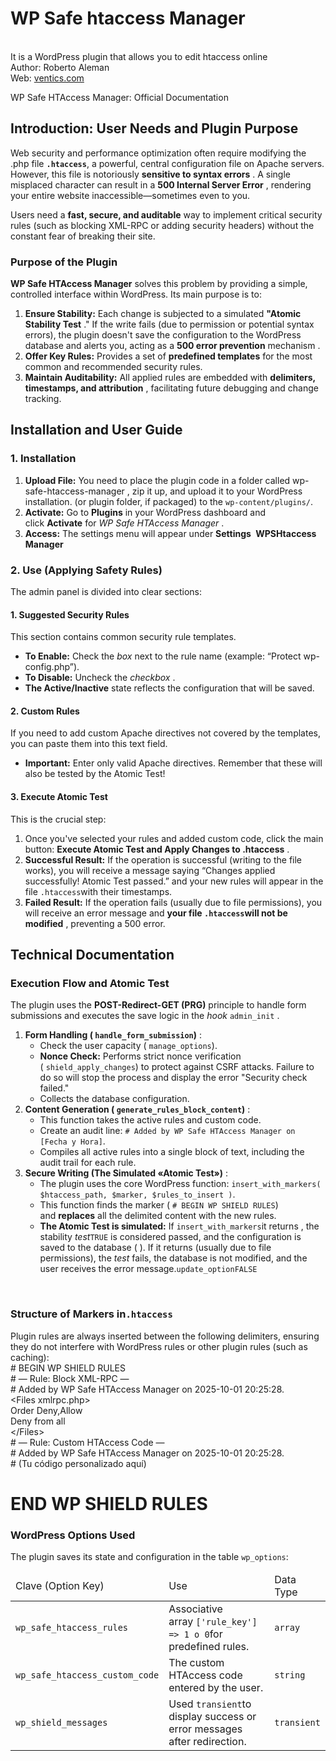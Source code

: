 # WP Safe htaccess Manager
<br/>It is a WordPress plugin that allows you to edit htaccess online
<br/>Author: Roberto Aleman
<br/>Web: [ventics.com](https://ventics.com/wp-safe-htaccess-manager/)

<span dir="auto">WP Safe HTAccess Manager: Official Documentation</span>
<h2><span dir="auto">Introduction: User Needs and Plugin Purpose</span></h2>
<span dir="auto">Web security and performance optimization often require modifying the .php file </span><b><code>.htaccess</code></b><span dir="auto">, a powerful, central configuration file on Apache servers. However, this file is notoriously </span><b><span dir="auto">sensitive to syntax errors</span></b><span dir="auto"> . A single misplaced character can result in a </span><b><span dir="auto">500 Internal Server Error</span></b><span dir="auto"> , rendering your entire website inaccessible—sometimes even to you.</span>

<span dir="auto">Users need a </span><b><span dir="auto">fast, secure, and auditable</span></b><span dir="auto"> way to implement critical security rules (such as blocking XML-RPC or adding security headers) without the constant fear of breaking their site.</span>
<h3><span dir="auto">Purpose of the Plugin</span></h3>
<b><span dir="auto">WP Safe HTAccess Manager</span></b><span dir="auto"> solves this problem by providing a simple, controlled interface within WordPress. Its main purpose is to:</span>
<ol start="1">
 	<li><b><span dir="auto">Ensure Stability:</span></b><span dir="auto"> Each change is subjected to a simulated </span><b><span dir="auto">"Atomic Stability Test</span></b><span dir="auto"> ." If the write fails (due to permission or potential syntax errors), the plugin doesn't save the configuration to the WordPress database and alerts you, acting as a </span><b><span dir="auto">500 error prevention</span></b><span dir="auto"> mechanism .</span></li>
 	<li><b><span dir="auto">Offer Key Rules:</span></b><span dir="auto"> Provides a set of </span><b><span dir="auto">predefined templates</span></b><span dir="auto"> for the most common and recommended security rules.</span></li>
 	<li><b><span dir="auto">Maintain Auditability:</span></b><span dir="auto"> All applied rules are embedded with </span><b><span dir="auto">delimiters, timestamps, and attribution</span></b><span dir="auto"> , facilitating future debugging and change tracking.</span></li>
</ol>
<h2><span dir="auto">Installation and User Guide</span></h2>
<h3><span dir="auto">1. Installation</span></h3>
<ol start="1">
 	<li><b><span dir="auto">Upload File:</span></b><span dir="auto"> You need to place the plugin code in a folder called wp-safe-htaccess-manager , zip it up, and upload it to your WordPress installation. <span dir="auto">(or plugin folder, if packaged) to the </span><code>wp-content/plugins/</code><span dir="auto">.</span></li>
 	<li><b><span dir="auto">Activate:</span></b><span dir="auto"> Go to </span><b><span dir="auto">Plugins</span></b><span dir="auto"> in your WordPress dashboard and click </span><b><span dir="auto">Activate</span></b><span dir="auto"> for </span><i><span dir="auto">WP Safe HTAccess Manager</span></i><span dir="auto"> .</span></li>
 	<li><b><span dir="auto">Access:</span></b><span dir="auto"> The settings menu will appear under </span><b><span dir="auto">Settings </span></b><span class="math-inline"><span class="katex"><span class="katex-html" aria-hidden="true"></span></span></span> <b><span dir="auto">WPSHtaccess Manager</span></b></li>
</ol>
<h3><span dir="auto">2. Use (Applying Safety Rules)</span></h3>
<span dir="auto">The admin panel is divided into clear sections:</span>
<h4><span dir="auto">1. Suggested Security Rules</span></h4>
<span dir="auto">This section contains common security rule templates.</span>
<ul>
 	<li><b><span dir="auto">To Enable:</span></b><span dir="auto"> Check the </span><i><span dir="auto">box</span></i><span dir="auto"> next to the rule name (example: “Protect wp-config.php”).</span></li>
 	<li><b><span dir="auto">To Disable:</span></b><span dir="auto"> Uncheck the </span><i><span dir="auto">checkbox</span></i><span dir="auto"> .</span></li>
 	<li><b><span dir="auto">The Active/Inactive</span></b><span dir="auto"> state reflects the configuration that will be saved.</span></li>
</ul>
<h4><span dir="auto">2. Custom Rules</span></h4>
<span dir="auto">If you need to add custom Apache directives not covered by the templates, you can paste them into this text field.</span>
<ul>
 	<li><b><span dir="auto">Important:</span></b><span dir="auto"> Enter only valid Apache directives. Remember that these will also be tested by the Atomic Test!</span></li>
</ul>
<h4><span dir="auto">3. Execute Atomic Test</span></h4>
<span dir="auto">This is the crucial step:</span>
<ol start="1">
 	<li><span dir="auto">Once you've selected your rules and added custom code, click the main button: </span><b><span dir="auto">Execute Atomic Test and Apply Changes to .htaccess</span></b><span dir="auto"> .</span></li>
 	<li><b><span dir="auto">Successful Result:</span></b><span dir="auto"> If the operation is successful (writing to the file works), you will receive a message saying “Changes applied successfully! Atomic Test passed.” and your new rules will appear in the file </span><code>.htaccess</code><span dir="auto">with their timestamps.</span></li>
 	<li><b><span dir="auto">Failed Result:</span></b><span dir="auto"> If the operation fails (usually due to file permissions), you will receive an error message and </span><b><span dir="auto">your file </span><code>.htaccess</code><span dir="auto">will not be modified</span></b><span dir="auto"> , preventing a 500 error.</span></li>
</ol>
<h2><span dir="auto">Technical Documentation</span></h2>
<h3><span dir="auto">Execution Flow and Atomic Test</span></h3>
<span dir="auto">The plugin uses the </span><b><span dir="auto">POST-Redirect-GET (PRG)</span></b><span dir="auto"> principle to handle form submissions and executes the save logic in the </span><i><span dir="auto">hook</span></i> <code>admin_init</code><span dir="auto"> .</span>
<ol start="1">
 	<li><b><span dir="auto">Form Handling ( </span><code>handle_form_submission</code><span dir="auto">)</span></b><span dir="auto"> :</span>
<ul>
 	<li><span dir="auto">Check the user capacity ( </span><code>manage_options</code><span dir="auto">).</span></li>
 	<li><b><span dir="auto">Nonce Check:</span></b><span dir="auto"> Performs strict nonce verification ( </span><code>shield_apply_changes</code><span dir="auto">) to protect against CSRF attacks. Failure to do so will stop the process and display the error "Security check failed."</span></li>
 	<li><span dir="auto">Collects the database configuration.</span></li>
</ul>
</li>
 	<li><b><span dir="auto">Content Generation ( </span><code>generate_rules_block_content</code><span dir="auto">)</span></b><span dir="auto"> :</span>
<ul>
 	<li><span dir="auto">This function takes the active rules and custom code.</span></li>
 	<li><span dir="auto">Create an audit line: </span><code># Added by WP Safe HTAccess Manager on [Fecha y Hora]</code><span dir="auto">.</span></li>
 	<li><span dir="auto">Compiles all active rules into a single block of text, including the audit trail for each rule.</span></li>
</ul>
</li>
 	<li><b><span dir="auto">Secure Writing (The Simulated «Atomic Test»)</span></b><span dir="auto"> :</span>
<ul>
 	<li><span dir="auto">The plugin uses the core WordPress function: </span><code>insert_with_markers( $htaccess_path, $marker, $rules_to_insert )</code><span dir="auto">.</span></li>
 	<li><span dir="auto">This function finds the marker ( </span><code># BEGIN WP SHIELD RULES</code><span dir="auto">) and </span><b><span dir="auto">replaces</span></b><span dir="auto"> all the delimited content with the new rules.</span></li>
 	<li><b><span dir="auto">The Atomic Test is simulated:</span></b><span dir="auto"> If </span><code>insert_with_markers</code><span dir="auto">it returns , the stability <i>test</i></span><code>TRUE</code><span dir="auto"> is considered passed, and the configuration is saved to the database ( ). If it returns (usually due to file permissions), the <i>test</i> fails, the database is not modified, and the user receives the error message.</span><i></i><code>update_option</code><code>FALSE</code><i></i></li>
</ul>
</li>
</ol>
&nbsp;
<h3><span dir="auto">Structure of Markers in</span><code>.htaccess</code></h3>
<span dir="auto">Plugin rules are always inserted between the following delimiters, ensuring they do not interfere with WordPress rules or other plugin rules (such as caching):</span>
<br/># BEGIN WP SHIELD RULES
<br/># — Rule: Block XML-RPC —
<br/># Added by WP Safe HTAccess Manager on 2025-10-01 20:25:28.
<br/>&lt;Files xmlrpc.php&gt;
<br/>Order Deny,Allow
<br/>Deny from all
<br/>&lt;/Files&gt;
<br/># — Rule: Custom HTAccess Code —
<br/># Added by WP Safe HTAccess Manager on 2025-10-01 20:25:28.
<br/># (Tu código personalizado aquí)

# END WP SHIELD RULES 
<h3><span dir="auto">WordPress Options Used</span></h3>
<span dir="auto">The plugin saves its state and configuration in the table </span><code>wp_options</code><span dir="auto">:</span>
<div class="horizontal-scroll-wrapper">
<div class="table-block-component">
<div class="table-block has-export-button">
<div class="table-content not-end-of-paragraph" data-hveid="0" data-ved="0CAAQ3ecQahgKEwin6anTkYSQAxUAAAAAHQAAAAAQuAc">
<table>
<thead>
<tr>
<td>Clave (Option Key)</td>
<td><span dir="auto">Use</span></td>
<td><span dir="auto">Data Type</span></td>
</tr>
</thead>
<tbody>
<tr>
<td><code>wp_safe_htaccess_rules</code></td>
<td><span dir="auto">Associative array </span><code>['rule_key'] =&gt; 1 o 0</code><span dir="auto">for predefined rules.</span></td>
<td><code>array</code></td>
</tr>
<tr>
<td><code>wp_safe_htaccess_custom_code</code></td>
<td><span dir="auto">The custom HTAccess code entered by the user.</span></td>
<td><code>string</code></td>
</tr>
<tr>
<td><code>wp_shield_messages</code></td>
<td><span dir="auto">Used </span><code>transient</code><span dir="auto">to display success or error messages after redirection.</span></td>
<td><code>transient</code></td>
</tr>
</tbody>
</table>
</div>
</div>
</div>
</div>
